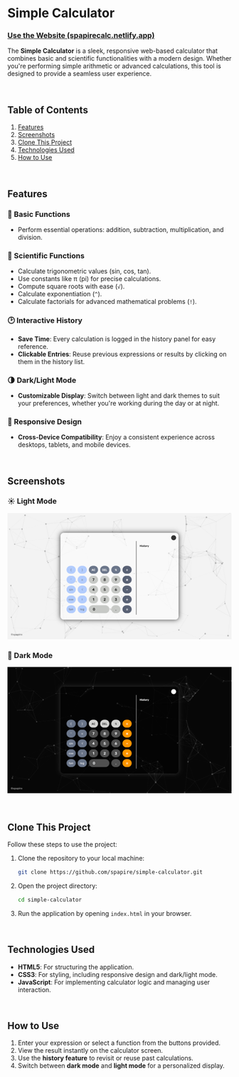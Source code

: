 
# Simple Calculator  

### <a href="https://spapirecalc.netlify.app" target="_blank">**Use the Website (spapirecalc.netlify.app)**</a> 

The **Simple Calculator** is a sleek, responsive web-based calculator that combines basic and scientific functionalities with a modern design. Whether you're performing simple arithmetic or advanced calculations, this tool is designed to provide a seamless user experience.  

<br>

## Table of Contents  
1. [Features](#features)  
2. [Screenshots](#screenshots)  
3. [Clone This Project](#clone-this-project)  
4. [Technologies Used](#technologies-used)  
5. [How to Use](#how-to-use)  

<br>

## Features  

### 🔢 Basic Functions  
- Perform essential operations: addition, subtraction, multiplication, and division.  

### 📐 Scientific Functions  
- Calculate trigonometric values (sin, cos, tan).  
- Use constants like π (pi) for precise calculations.  
- Compute square roots with ease (`√`).  
- Calculate exponentiation (`^`).  
- Calculate factorials for advanced mathematical problems (`!`).  

### 🕑 Interactive History  
- **Save Time**: Every calculation is logged in the history panel for easy reference.  
- **Clickable Entries**: Reuse previous expressions or results by clicking on them in the history list.  

### 🌗 Dark/Light Mode  
- **Customizable Display**: Switch between light and dark themes to suit your preferences, whether you're working during the day or at night.  

### 📱 Responsive Design  
- **Cross-Device Compatibility**: Enjoy a consistent experience across desktops, tablets, and mobile devices.  

<br>

## Screenshots  

### ☀️ Light Mode  
![Calculator in Light Mode](images/light)  

### 🌙 Dark Mode  
![Calculator in Dark Mode](images/dark)  

<br>

## Clone This Project  

Follow these steps to use the project:  

1. Clone the repository to your local machine:  
   ```bash  
   git clone https://github.com/spapire/simple-calculator.git  
   ```  

2. Open the project directory:  
   ```bash  
   cd simple-calculator  
   ```  

3. Run the application by opening `index.html` in your browser.

<br>

## Technologies Used  

- **HTML5**: For structuring the application.  
- **CSS3**: For styling, including responsive design and dark/light mode.  
- **JavaScript**: For implementing calculator logic and managing user interaction.  

<br>

## How to Use  

1. Enter your expression or select a function from the buttons provided.  
2. View the result instantly on the calculator screen.  
3. Use the **history feature** to revisit or reuse past calculations.  
4. Switch between **dark mode** and **light mode** for a personalized display.  

<br>
